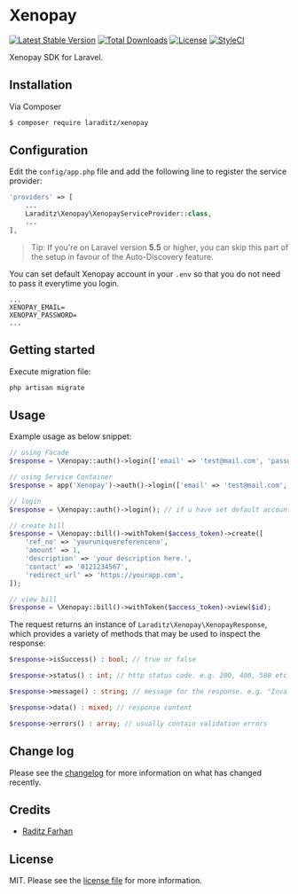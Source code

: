 # Xenopay

[![Latest Stable Version](https://poser.pugx.org/laraditz/xenopay/v/stable?format=flat-square)](https://packagist.org/packages/laraditz/xenopay)
[![Total Downloads](https://img.shields.io/packagist/dt/laraditz/xenopay?style=flat-square)](https://packagist.org/packages/laraditz/xenopay)
[![License](https://poser.pugx.org/laraditz/xenopay/license?format=flat-square)](https://packagist.org/packages/laraditz/xenopay)
[![StyleCI](https://github.styleci.io/repos/7548986/shield?style=square)](https://github.com/laraditz/xenopay)

Xenopay SDK for Laravel.

## Installation

Via Composer

```bash
$ composer require laraditz/xenopay
```

## Configuration

Edit the `config/app.php` file and add the following line to register the service provider:

```php
'providers' => [
    ...
    Laraditz\Xenopay\XenopayServiceProvider::class,
    ...
],
```

> Tip: If you're on Laravel version **5.5** or higher, you can skip this part of the setup in favour of the Auto-Discovery feature.

You can set default Xenopay account in your `.env` so that you do not need to pass it everytime you login.
```
...
XENOPAY_EMAIL=
XENOPAY_PASSWORD=
...
``` 

## Getting started
Execute migration file:
```bash
php artisan migrate
```

## Usage

Example usage as below snippet:
```php
// using Facade
$response = \Xenopay::auth()->login(['email' => 'test@mail.com', 'password' => 'password']);

// using Service Container
$response = app('Xenopay')->auth()->login(['email' => 'test@mail.com', 'password' => 'password']);

// login
$response = \Xenopay::auth()->login(); // if u have set default account in .env, do not need to pass anything

// create bill
$response = \Xenopay::bill()->withToken($access_token)->create([
    'ref_no' => 'youruniquereferenceno',
    'amount' => 1,
    'description' => 'your description here.',
    'contact' => '0121234567',
    'redirect_url' => 'https://yourapp.com',
]);

// view bill
$response = \Xenopay::bill()->withToken($access_token)->view($id);
```
The request returns an instance of `Laraditz\Xenopay\XenopayResponse`, which provides a variety of methods that may be used to inspect the response:
```php
$response->isSuccess() : bool; // true or false

$response->status() : int; // http status code. e.g. 200, 400, 500 etc.

$response->message() : string; // message for the response. e.g. "Invalid data".

$response->data() : mixed; // response content

$response->errors() : array; // usually contain validation errors
```

## Change log

Please see the [changelog](CHANGELOG.md) for more information on what has changed recently.

## Credits

- [Raditz Farhan](https://github.com/raditzfarhan)

## License

MIT. Please see the [license file](LICENSE) for more information.

